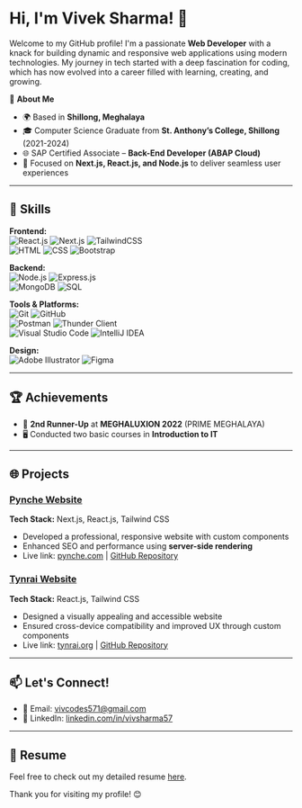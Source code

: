# Hi, I'm Vivek Sharma! 👋  

Welcome to my GitHub profile! I'm a passionate **Web Developer** with a knack for building dynamic and responsive web applications using modern technologies. My journey in tech started with a deep fascination for coding, which has now evolved into a career filled with learning, creating, and growing.  

🌟 **About Me**  
- 🌍 Based in **Shillong, Meghalaya**  
- 🎓 Computer Science Graduate from **St. Anthony’s College, Shillong** (2021-2024)  
- 🌐 SAP Certified Associate – **Back-End Developer (ABAP Cloud)**  
- 🚀 Focused on **Next.js, React.js, and Node.js** to deliver seamless user experiences  

---

## 🚀 Skills  
**Frontend:**  
![React.js](https://img.shields.io/badge/-React.js-61DAFB?logo=react&logoColor=white) ![Next.js](https://img.shields.io/badge/-Next.js-000000?logo=next.js&logoColor=white) ![TailwindCSS](https://img.shields.io/badge/-TailwindCSS-06B6D4?logo=tailwindcss&logoColor=white)  
![HTML](https://img.shields.io/badge/-HTML-E34F26?logo=html5&logoColor=white) ![CSS](https://img.shields.io/badge/-CSS-1572B6?logo=css3&logoColor=white) ![Bootstrap](https://img.shields.io/badge/-Bootstrap-7952B3?logo=bootstrap&logoColor=white)  

**Backend:**  
![Node.js](https://img.shields.io/badge/-Node.js-339933?logo=node.js&logoColor=white) ![Express.js](https://img.shields.io/badge/-Express.js-000000?logo=express&logoColor=white)  
![MongoDB](https://img.shields.io/badge/-MongoDB-47A248?logo=mongodb&logoColor=white) ![SQL](https://img.shields.io/badge/-SQL-003B57?logo=sqlite&logoColor=white)  

**Tools & Platforms:**  
![Git](https://img.shields.io/badge/-Git-F05032?logo=git&logoColor=white) ![GitHub](https://img.shields.io/badge/-GitHub-181717?logo=github&logoColor=white)  
![Postman](https://img.shields.io/badge/-Postman-FF6C37?logo=postman&logoColor=white) ![Thunder Client](https://img.shields.io/badge/-Thunder%20Client-27338e?logo=thunder&logoColor=white)  
![Visual Studio Code](https://img.shields.io/badge/-VS%20Code-007ACC?logo=visualstudiocode&logoColor=white) ![IntelliJ IDEA](https://img.shields.io/badge/-IntelliJ%20IDEA-000000?logo=intellijidea&logoColor=white)  

**Design:**  
![Adobe Illustrator](https://img.shields.io/badge/-Adobe%20Illustrator-FF9A00?logo=adobeillustrator&logoColor=white) ![Figma](https://img.shields.io/badge/-Figma-F24E1E?logo=figma&logoColor=white)  

---

## 🏆 Achievements  
- 🥉 **2nd Runner-Up** at **MEGHALUXION 2022** (PRIME MEGHALAYA)  
- 🖥️ Conducted two basic courses in **Introduction to IT**  

---

## 🌐 Projects  

### **[Pynche Website](https://pynche.com/)**  
**Tech Stack:** Next.js, React.js, Tailwind CSS  
- Developed a professional, responsive website with custom components  
- Enhanced SEO and performance using **server-side rendering**  
- Live link: [pynche.com](https://pynche.com/) | [GitHub Repository](https://github.com/VivekCodees/pynche)  

### **[Tynrai Website](https://tynrai.org/)**  
**Tech Stack:** React.js, Tailwind CSS  
- Designed a visually appealing and accessible website  
- Ensured cross-device compatibility and improved UX through custom components  
- Live link: [tynrai.org](https://tynrai.org/) | [GitHub Repository](https://github.com/VivekCodees/tynrai-website.git)  

---

## 📫 Let's Connect!  
- 📧 Email: [vivcodes571@gmail.com](mailto:vivcodes571@gmail.com)  
- 💼 LinkedIn: [linkedin.com/in/vivsharma57](https://www.linkedin.com/in/vivsharma57)  

---

## 📄 Resume  
Feel free to check out my detailed resume [here](./Resume.pdf).  

Thank you for visiting my profile! 😊  
